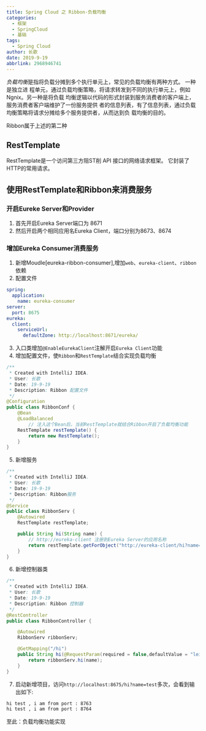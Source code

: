 ```yaml
---
title: Spring Cloud 之 Ribbon-负载均衡
categories:
  - 框架
  - SpringCloud
  - 基础
tags:
  - Spring Cloud
author: 长歌
date: 2019-9-19
abbrlink: 2968946741
---
```


*负载均衡*是指将负载分摊到多个执行单元上，常见的负载均衡有两种方式。 一种是独立进 程单元，通过负载均衡策略，将请求转发到不同的执行单元上，例如 Ngnix。另一种是将负载 均衡逻辑以代码的形式封装到服务消费者的客户端上，服务消费者客户端维护了一份服务提供 者的信息列表，有了信息列表，通过负载均衡策略将请求分摊给多个服务提供者，从而达到负 载均衡的目的。

Ribbon属于上述的第二种
<!-- More -->
## RestTemplate
RestTemplate是一个访问第三方阻ST削 API 接口的网络请求框架。
它封装了HTTP的常用请求。

## 使用RestTemplate和Ribbon来消费服务
### 开启Eureke Server和Provider
1. 首先开启Eureka Server端口为 8671
2. 然后开启两个相同应用名Eureka Client，端口分别为8673、8674
### 增加Eureka Consumer消费服务
1. 新增Moudle[eureka-ribbon-consumer],增加`web`、`eureka-client`、`ribbon`依赖
2. 配置文件
```yml
spring:
  application:
    name: eureka-consumer
server:
  port: 8675
eureka:
  client:
    serviceUrl:
      defaultZone: http://localhost:8671/eureka/
```
3. 入口类增加`@EnableEurekaClient`注解开启`Eureka Client`功能
4. 增加配置文件，使`Ribbon`和`RestTemplate`结合实现负载均衡
```java
/**
 * Created with IntelliJ IDEA.
 * User: 长歌
 * Date: 19-9-19
 * Description: Ribbon 配置文件
 */
@Configuration
public class RibbonConf {
    @Bean
    @LoadBalanced
        // 注入这个Bean后，当前RestTemplate就结合Ribbon开启了负载均衡功能
    RestTemplate restTemplate() {
        return new RestTemplate();
    }
}
```

5. 新增服务
```java
/**
 * Created with IntelliJ IDEA.
 * User: 长歌
 * Date: 19-9-19
 * Description: Ribbon服务
 */
@Service
public class RibbonServ {
    @Autowired
    RestTemplate restTemplate;

    public String hi(String name) {
        // http://eureka-client 注册到Eureka Server的应用名称
        return restTemplate.getForObject("http://eureka-client/hi?name=" + name, String.class);
    }
}
```

6. 新增控制器类
```java
/**
 * Created with IntelliJ IDEA.
 * User: 长歌
 * Date: 19-9-19
 * Description: Ribbon 控制器
 */
@RestController
public class RibbonController {

    @Autowired
    RibbonServ ribbonServ;

    @GetMapping("/hi")
    public String hi(@RequestParam(required = false,defaultValue = "leithda") String name){
        return ribbonServ.hi(name);
    }
}
```

7. 启动新增项目，访问`http://localhost:8675/hi?name=test`多次，会看到输出如下:
```html
hi test , i am from port : 8763
hi test , i am from port : 8764
```

至此：负载均衡功能实现

